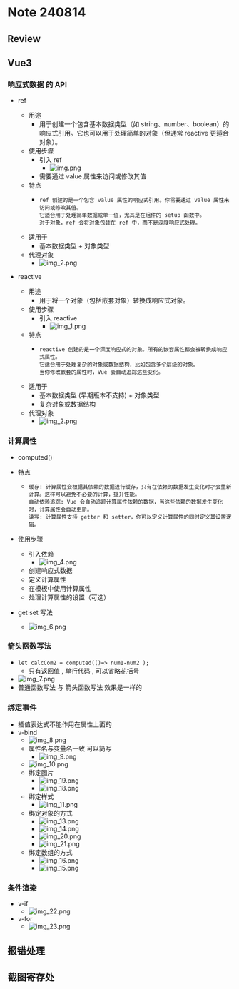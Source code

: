 # Note 240814

## Review

## Vue3

### 响应式数据 的 API

- ref
    - 用途
        - 用于创建一个包含基本数据类型（如 string、number、boolean）的响应式引用。它也可以用于处理简单的对象（但通常 reactive
          更适合对象）。
    - 使用步骤
        - 引入 ref
            - ![img.png](img.png)
        - 需要通过 value 属性来访问或修改其值
    - 特点
        - ``````      
          ref 创建的是一个包含 value 属性的响应式引用。你需要通过 value 属性来访问或修改其值。
          它适合用于处理简单数据或单一值，尤其是在组件的 setup 函数中。
          对于对象，ref 会将对象包装在 ref 中，而不是深度响应式处理。
    - 适用于
        - 基本数据类型 + 对象类型
    - 代理对象
        - ![img_2.png](img_2.png)

- reactive
    - 用途
        - 用于将一个对象（包括嵌套对象）转换成响应式对象。
    - 使用步骤
        - 引入 reactive
            - ![img_1.png](img_1.png)
    - 特点
        - ``````
          reactive 创建的是一个深度响应式的对象。所有的嵌套属性都会被转换成响应式属性。
          它适合用于处理复杂的对象或数据结构，比如包含多个层级的对象。
          当你修改嵌套的属性时，Vue 会自动追踪这些变化。
    - 适用于
        - 基本数据类型 (早期版本不支持) + 对象类型
        - 复杂对象或数据结构
    - 代理对象
        - ![img_2.png](img_2.png)

### 计算属性

- computed()
- 特点
    - ``````
      缓存: 计算属性会根据其依赖的数据进行缓存，只有在依赖的数据发生变化时才会重新计算。这样可以避免不必要的计算，提升性能。
      自动依赖追踪: Vue 会自动追踪计算属性依赖的数据，当这些依赖的数据发生变化时，计算属性会自动更新。
      读写: 计算属性支持 getter 和 setter，你可以定义计算属性的同时定义其设置逻辑。

- 使用步骤
    - 引入依赖
        - ![img_4.png](img_4.png)
    - 创建响应式数据
    - 定义计算属性
    - 在模板中使用计算属性
    - 处理计算属性的设置（可选）

- get set 写法
    - ![img_6.png](img_6.png)

### 箭头函数写法

- `let calcCom2 = computed(()=> num1-num2 );`
    - 只有返回值 , 单行代码 , 可以省略花括号
- ![img_7.png](img_7.png)
- 普通函数写法 与 箭头函数写法 效果是一样的

### 绑定事件

- 插值表达式不能作用在属性上面的
- v-bind
    - ![img_8.png](img_8.png)
    - 属性名与变量名一致 可以简写
        - ![img_9.png](img_9.png)
    - ![img_10.png](img_10.png)
    - 绑定图片
        - ![img_19.png](img_19.png)
        - ![img_18.png](img_18.png)
    - 绑定样式
        - ![img_11.png](img_11.png)
    - 绑定对象的方式
        - ![img_13.png](img_13.png)
        - ![img_14.png](img_14.png)
        - ![img_20.png](img_20.png)
        - ![img_21.png](img_21.png)
    - 绑定数组的方式
        - ![img_16.png](img_16.png)
        - ![img_15.png](img_15.png)

### 条件渲染

- v-if
    - ![img_22.png](img_22.png)
- v-for
    - ![img_23.png](img_23.png)

## 报错处理

## 截图寄存处